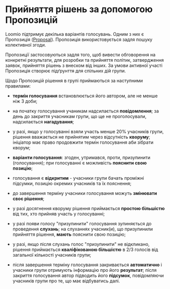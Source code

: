 # Прийняття рішень за допомогою Пропозицій

Loomio підтримує декілька варіантів голосувань. Одним з них є Пропозиція \([Proposal](https://www.loomio.school/beginner/decision_tools.html#proposal)\). Пропозиція використовується задля пошуку колективної згоди.

Пропозиції застосовуються задля того, щоб вивести обговорення на конкретні результати, для розробки та прийняття політик, затвердження заявок, прийняття рішень з внеском від інших. За умови активної участі Пропозиція створює підґрунття для спільних дій групи.

Щодо Пропозицій рішення в групі приймаються за наступними правилами:

* **термін голосування** встановлюється його автором, але не менше ніж 3 доби;

* на початку голосування учаникам надсилається **повідомлення**; за день до закриття учасникам групи, що ще не проголосували, надсилається **нагадування**;

* у разі, якщо у голосуванні взяли участь менше 20% учасників групи, рішення вважається не прийнятим через відсутність **кворуму**; ініціатор має право продовжити термін голосування аби зібрати кворум;

* **варіанти голосування**: згоден, утримався, проти, призупинити \(голосування\); при голосуванні є можливість **пояснити свою позицію**;

* голосування є **відкритим** - учасники групи бачать проміжні підсумки, позицію окремих учасників та їх пояснення;

* до завершення терміну учасники голосування можуть **змінювати своє рішення**;

* у разі досягнення кворуму рішення приймається **простою більшістю** від тих, хто прийняв участь у голосуванні;

* у разі появи голосу "призупинити" голосування зупиняється до проведення **слухань**; на слуханнях учасник\(и\), що призупинили прийняття рішення,  **мають** пояснити свою позицію;

* у разі, якщо після слухань голос "призупинити" не відкликано, рішення приймається **кваліфікованою більшістю** в 2/3 голосів від загальної кількості учасників групи;

* після завершення терміну голосування закривається **автоматично** і учасники групи отримують інформацію про його **результат**; після закриття голосування автор підводить його **підсумок**, повідомляючи учасників групи про те, що має відбуватись далі.



